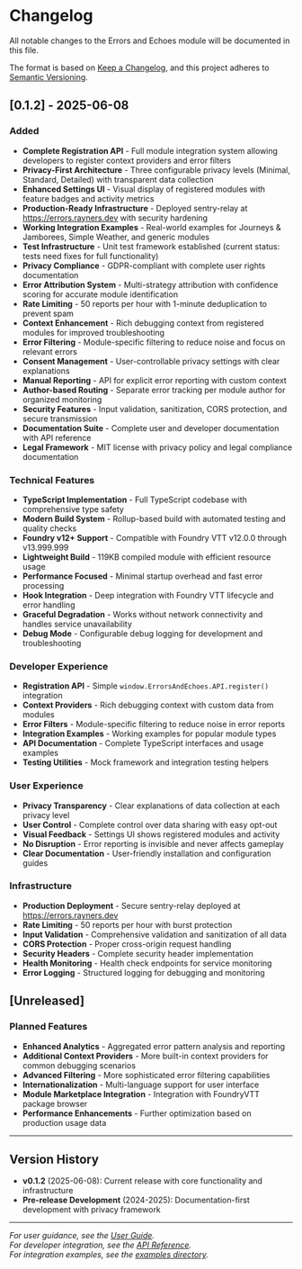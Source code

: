 # Changelog

All notable changes to the Errors and Echoes module will be documented in this file.

The format is based on [Keep a Changelog](https://keepachangelog.com/en/1.0.0/),
and this project adheres to [Semantic Versioning](https://semver.org/spec/v2.0.0.html).

## [0.1.2] - 2025-06-08

### Added

- **Complete Registration API** - Full module integration system allowing developers to register context providers and error filters
- **Privacy-First Architecture** - Three configurable privacy levels (Minimal, Standard, Detailed) with transparent data collection
- **Enhanced Settings UI** - Visual display of registered modules with feature badges and activity metrics
- **Production-Ready Infrastructure** - Deployed sentry-relay at https://errors.rayners.dev with security hardening
- **Working Integration Examples** - Real-world examples for Journeys & Jamborees, Simple Weather, and generic modules
- **Test Infrastructure** - Unit test framework established (current status: tests need fixes for full functionality)
- **Privacy Compliance** - GDPR-compliant with complete user rights documentation
- **Error Attribution System** - Multi-strategy attribution with confidence scoring for accurate module identification
- **Rate Limiting** - 50 reports per hour with 1-minute deduplication to prevent spam
- **Context Enhancement** - Rich debugging context from registered modules for improved troubleshooting
- **Error Filtering** - Module-specific filtering to reduce noise and focus on relevant errors
- **Consent Management** - User-controllable privacy settings with clear explanations
- **Manual Reporting** - API for explicit error reporting with custom context
- **Author-based Routing** - Separate error tracking per module author for organized monitoring
- **Security Features** - Input validation, sanitization, CORS protection, and secure transmission
- **Documentation Suite** - Complete user and developer documentation with API reference
- **Legal Framework** - MIT license with privacy policy and legal compliance documentation

### Technical Features

- **TypeScript Implementation** - Full TypeScript codebase with comprehensive type safety
- **Modern Build System** - Rollup-based build with automated testing and quality checks
- **Foundry v12+ Support** - Compatible with Foundry VTT v12.0.0 through v13.999.999
- **Lightweight Build** - 119KB compiled module with efficient resource usage
- **Performance Focused** - Minimal startup overhead and fast error processing
- **Hook Integration** - Deep integration with Foundry VTT lifecycle and error handling
- **Graceful Degradation** - Works without network connectivity and handles service unavailability
- **Debug Mode** - Configurable debug logging for development and troubleshooting

### Developer Experience

- **Registration API** - Simple `window.ErrorsAndEchoes.API.register()` integration
- **Context Providers** - Rich debugging context with custom data from modules
- **Error Filters** - Module-specific filtering to reduce noise in error reports
- **Integration Examples** - Working examples for popular module types
- **API Documentation** - Complete TypeScript interfaces and usage examples
- **Testing Utilities** - Mock framework and integration testing helpers

### User Experience

- **Privacy Transparency** - Clear explanations of data collection at each privacy level
- **User Control** - Complete control over data sharing with easy opt-out
- **Visual Feedback** - Settings UI shows registered modules and activity
- **No Disruption** - Error reporting is invisible and never affects gameplay
- **Clear Documentation** - User-friendly installation and configuration guides

### Infrastructure

- **Production Deployment** - Secure sentry-relay deployed at https://errors.rayners.dev
- **Rate Limiting** - 50 reports per hour with burst protection
- **Input Validation** - Comprehensive validation and sanitization of all data
- **CORS Protection** - Proper cross-origin request handling
- **Security Headers** - Complete security header implementation
- **Health Monitoring** - Health check endpoints for service monitoring
- **Error Logging** - Structured logging for debugging and monitoring


## [Unreleased]

### Planned Features

- **Enhanced Analytics** - Aggregated error pattern analysis and reporting
- **Additional Context Providers** - More built-in context providers for common debugging scenarios
- **Advanced Filtering** - More sophisticated error filtering capabilities
- **Internationalization** - Multi-language support for user interface
- **Module Marketplace Integration** - Integration with FoundryVTT package browser
- **Performance Enhancements** - Further optimization based on production usage data

---

## Version History

- **v0.1.2** (2025-06-08): Current release with core functionality and infrastructure
- **Pre-release Development** (2024-2025): Documentation-first development with privacy framework

---

_For user guidance, see the [User Guide](README_FOUNDRY.md)._  
_For developer integration, see the [API Reference](API-REFERENCE.md)._  
_For integration examples, see the [examples directory](examples/)._
